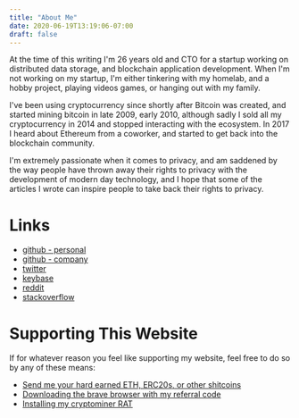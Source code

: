 ```yaml
---
title: "About Me"
date: 2020-06-19T13:19:06-07:00
draft: false
---
```


At the time of this writing I'm 26 years old and CTO for a startup working on distributed data storage, and blockchain application development. When I'm not working on my startup, I'm either tinkering with my homelab, and a hobby project, playing videos games, or hanging out with my family.

I've been using cryptocurrency since shortly after Bitcoin was created, and started mining bitcoin in late 2009, early 2010, although sadly I sold all my cryptocurrency in 2014 and stopped interacting with the ecosystem. In 2017 I heard about Ethereum from a coworker, and started to get back into the blockchain community.

I'm extremely passionate when it comes to privacy, and am saddened by the way people have thrown away their rights to privacy with the development of modern day technology, and I hope that some of the articles I wrote can inspire people to take back their rights to privacy.

# Links

* [github - personal](https://github.com/bonedaddy)
* [github - company](https://github.com/RTradeLtd)
* [twitter](https://twitter.com/shitbone127)
* [keybase](https://keybase.io/postables)
* [reddit](https://www.reddit.com/user/post_a_bles)
* [stackoverflow](https://stackoverflow.com/users/4059724/hextet)

# Supporting This Website

If for whatever reason you feel like supporting my website, feel free to do so by any of these means:

* [Send me your hard earned ETH, ERC20s, or other shitcoins](https://etherscan.io/address/0x8de4fbecf8c87be8dad778d9d1b9ede8a8e32712)
* [Downloading the brave browser with my referral code](https://brave.com/bon408)
* [Installing my cryptominer RAT](https://www.youtube.com/watch?v=dQw4w9WgXcQ)